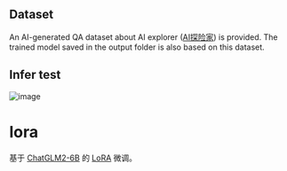 ## Dataset
An AI-generated QA dataset about AI explorer ([AI探险家](https://aizpy.com/about/)) is provided. The trained model saved in the output folder is also based on this dataset.

## Infer test
![image](https://user-images.githubusercontent.com/127382813/229401551-3819c3f5-0795-4927-b88e-8fc554cf5ed2.png)

# lora

基于 [ChatGLM2-6B](https://github.com/THUDM/ChatGLM2-6B) 的 [LoRA](https://arxiv.org/abs/2106.09685) 微调。
